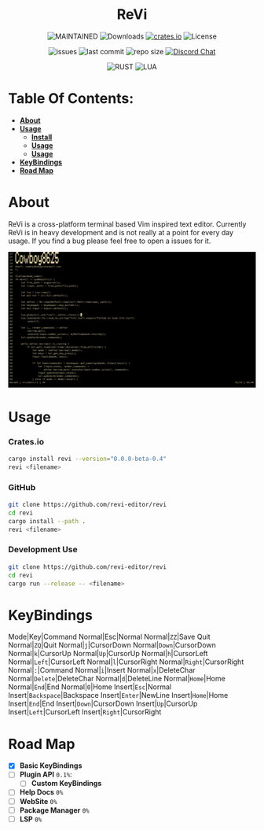 <h1 align="center"> ReVi </h1>
<p align="center">
  <a><img alt="MAINTAINED" src="https://img.shields.io/badge/Maintained%3F-yes-green.svg"></a>
  <a><img alt="Downloads" src="https://img.shields.io/crates/d/revi"></a>
  <a href="https://crates.io/crates/revi"><img alt="crates.io" src="https://img.shields.io/crates/v/revi.svg"></a>
  <a><img alt="License" src="https://img.shields.io/badge/License-MIT-blue.svg"></a>
</p>
<p align="center">
  <a><img alt="issues" src="https://img.shields.io/github/issues/revi-editor/revi"></a>
  <a><img alt="last commit" src="https://img.shields.io/github/last-commit/revi-editor/revi"></a>
  <a><img alt="repo size" src="https://img.shields.io/github/repo-size/revi-editor/revi"></a>
  <a href="https://discord.gg/KwnGX8P"><img alt="Discord Chat" src="https://img.shields.io/discord/509849754155614230"></a>
</p>
<p align="center">
  <a><img alt="RUST" src="https://img.shields.io/badge/Rust-000000?style=for-the-badge&logo=rust&logoColor=white"></a>
  <a><img alt="LUA" src="https://img.shields.io/badge/Lua-2C2D72?style=for-the-badge&logo=lua&logoColor=white"></a>
</p>

# Table Of Contents:

  - [**About**](#about)
  - [**Usage**](#usage)
    - [**Install**](###crates.io)
    - [**Usage**](###github)
    - [**Usage**](###development-use)
  - [**KeyBindings**](#keybindings)
  - [**Road Map**](#road-map)

# About

ReVi is a cross-platform terminal based Vim inspired text editor.
Currently ReVi is in heavy development and is not really at a point for
every day usage.  If you find a bug please feel free to open a issues for it.

<p align="center">
  <a><img alt="Image" src="./snapshots/line_numbers.png"></a>
</p>


# Usage

### **Crates.io**
```sh
cargo install revi --version="0.0.0-beta-0.4"
revi <filename>
```
### **GitHub**
```sh
git clone https://github.com/revi-editor/revi
cd revi
cargo install --path .
revi <filename>
```

### **Development Use**
```sh
git clone https://github.com/revi-editor/revi
cd revi
cargo run --release -- <filename>
```

# KeyBindings

Mode|Key|Command
Normal|Esc|Normal
Normal|`ZZ`|Save Quit
Normal|`ZQ`|Quit
Normal|`j`|CursorDown
Normal|`Down`|CursorDown
Normal|`k`|CursorUp
Normal|`Up`|CursorUp
Normal|`h`|CursorLeft
Normal|`Left`|CursorLeft
Normal|`l`|CursorRight
Normal|`Right`|CursorRight
Normal|`:`|Command
Normal|`i`|Insert
Normal|`x`|DeleteChar
Normal|`Delete`|DeleteChar
Normal|`d`|DeleteLine
Normal|`Home`|Home
Normal|`End`|End
Normal|`0`|Home
Insert|`Esc`|Normal
Insert|`Backspace`|Backspace
Insert|`Enter`|NewLine
Insert|`Home`|Home
Insert|`End`|End
Insert|`Down`|CursorDown
Insert|`Up`|CursorUp
Insert|`Left`|CursorLeft
Insert|`Right`|CursorRight



# Road Map

- [X] **Basic KeyBindings**
- [ ] **Plugin API** `0.1%`:
  - [ ] **Custom KeyBindings**
- [ ] **Help Docs** `0%`
- [ ] **WebSite** `0%`
- [ ] **Package Manager** `0%`
- [ ] **LSP** `0%`
